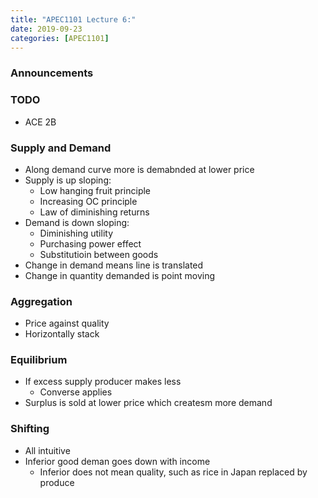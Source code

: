 ```yaml
---
title: "APEC1101 Lecture 6:"
date: 2019-09-23
categories: [APEC1101]
---
```


### Announcements

### TODO

- ACE 2B

### Supply and Demand

- Along demand curve more is demabnded at lower price
- Supply is up sloping: 
    - Low hanging fruit principle
    - Increasing OC principle
    - Law of diminishing returns
- Demand is down sloping:
    - Diminishing utility
    - Purchasing power effect
    - Substitutioin between goods
- Change in demand means line is translated
- Change in quantity demanded is point moving

### Aggregation

- Price against quality
- Horizontally stack

### Equilibrium

- If excess supply producer makes less
    - Converse applies
- Surplus is sold at lower price which createsm more demand

### Shifting

- All intuitive
- Inferior good deman goes down with income
    - Inferior does not mean quality, such as rice in Japan replaced by produce